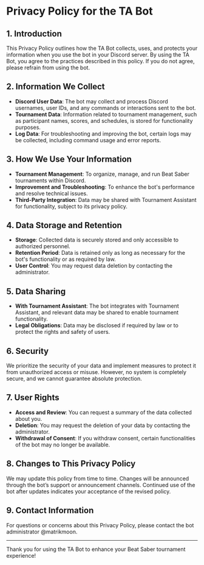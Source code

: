 # Privacy Policy for the TA Bot

## 1. Introduction

This Privacy Policy outlines how the TA Bot collects, uses, and protects your information when you use the bot in your Discord server. By using the TA Bot, you agree to the practices described in this policy. If you do not agree, please refrain from using the bot.

## 2. Information We Collect

- **Discord User Data**: The bot may collect and process Discord usernames, user IDs, and any commands or interactions sent to the bot.
- **Tournament Data**: Information related to tournament management, such as participant names, scores, and schedules, is stored for functionality purposes.
- **Log Data**: For troubleshooting and improving the bot, certain logs may be collected, including command usage and error reports.

## 3. How We Use Your Information

- **Tournament Management**: To organize, manage, and run Beat Saber tournaments within Discord.
- **Improvement and Troubleshooting**: To enhance the bot's performance and resolve technical issues.
- **Third-Party Integration**: Data may be shared with Tournament Assistant for functionality, subject to its privacy policy.

## 4. Data Storage and Retention

- **Storage**: Collected data is securely stored and only accessible to authorized personnel.
- **Retention Period**: Data is retained only as long as necessary for the bot's functionality or as required by law.
- **User Control**: You may request data deletion by contacting the administrator.

## 5. Data Sharing

- **With Tournament Assistant**: The bot integrates with Tournament Assistant, and relevant data may be shared to enable tournament functionality.
- **Legal Obligations**: Data may be disclosed if required by law or to protect the rights and safety of users.

## 6. Security

We prioritize the security of your data and implement measures to protect it from unauthorized access or misuse. However, no system is completely secure, and we cannot guarantee absolute protection.

## 7. User Rights

- **Access and Review**: You can request a summary of the data collected about you.
- **Deletion**: You may request the deletion of your data by contacting the administrator.
- **Withdrawal of Consent**: If you withdraw consent, certain functionalities of the bot may no longer be available.

## 8. Changes to This Privacy Policy

We may update this policy from time to time. Changes will be announced through the bot’s support or announcement channels. Continued use of the bot after updates indicates your acceptance of the revised policy.

## 9. Contact Information

For questions or concerns about this Privacy Policy, please contact the bot administrator @matrikmoon.

---

Thank you for using the TA Bot to enhance your Beat Saber tournament experience!

